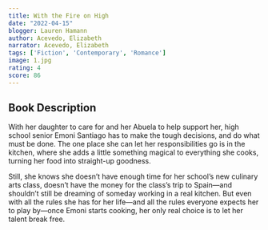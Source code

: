 ```yaml
---
title: With the Fire on High
date: "2022-04-15"
blogger: Lauren Hamann
author: Acevedo, Elizabeth
narrator: Acevedo, Elizabeth
tags: ['Fiction', 'Contemporary', 'Romance']
image: 1.jpg
rating: 4
score: 86
---
```



## Book Description

With her daughter to care for and her Abuela to help support her, high school senior Emoni Santiago has to make the tough decisions, and do what must be done. The one place she can let her responsibilities go is in the kitchen, where she adds a little something magical to everything she cooks, turning her food into straight-up goodness.

Still, she knows she doesn’t have enough time for her school’s new culinary arts class, doesn’t have the money for the class’s trip to Spain—and shouldn’t still be dreaming of someday working in a real kitchen. But even with all the rules she has for her life—and all the rules everyone expects her to play by—once Emoni starts cooking, her only real choice is to let her talent break free.